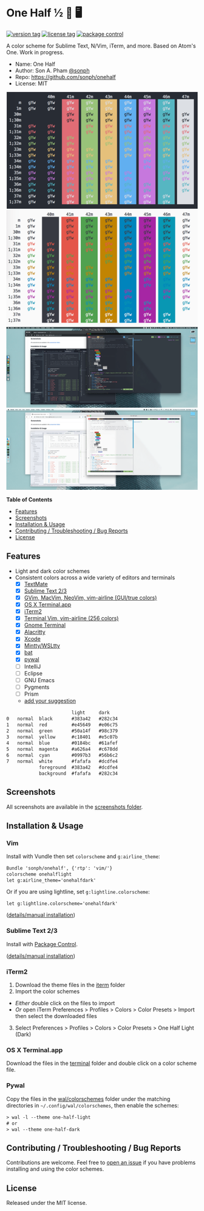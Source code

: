 # One Half ½ 🎨 🖥

[![version tag](https://img.shields.io/github/tag/sonph/onehalf.svg?style=flat-square)](https://github.com/sonph/onehalf/releases)
[![license tag](https://img.shields.io/github/license/sonph/onehalf.svg?style=flat-square)](https://github.com/sonph/onehalf/blob/master/LICENSE.txt)
[![package control](https://img.shields.io/packagecontrol/dt/One%20Half%20Color%20Schemes.svg?style=flat-square)](https://packagecontrol.io/packages/One%20Half%20Color%20Schemes)

A color scheme for Sublime Text, N/Vim, iTerm, and more. Based on Atom's One. Work in progress.

- Name: One Half
- Author: Son A. Pham [@sonph](http://github.com/sonph)
- Repo: https://github.com/sonph/onehalf
- License: MIT

![dark](./screenshots/dark.png)
![light](./screenshots/light.png)
![desktop_dark](./screenshots/desktop_dark.png)
![desktop_light](./screenshots/desktop_light.png)

**Table of Contents**

- [Features](#features)
- [Screenshots](#screenshots)
- [Installation & Usage](#installation-&-usage)
- [Contributing / Troubleshooting / Bug Reports](#contributing--troubleshooting--bug-reports)
- [License](#license)


## Features
- Light and dark color schemes
- Consistent colors across a wide variety of editors and terminals
  - [x] [TextMate](./sublimetext)
  - [x] [Sublime Text 2/3](./sublimetext)
  - [x] [GVim, MacVim, NeoVim, vim-airline (GUI/true colors)](./vim)
  - [x] [OS X Terminal.app](./terminal)
  - [x] [iTerm2](./iterm)
  - [x] [Terminal Vim, vim-airline (256 colors)](./vim)
  - [x] [Gnome Terminal](./gnome-terminal)
  - [x] [Alacritty](./alacritty)
  - [x] [Xcode](./xcode)
  - [x] [Mintty/WSLtty](./mintty)
  - [x] [bat](https://github.com/sharkdp/bat)
  - [x] [pywal](https://github.com/dylanaraps/pywal)
  - [ ] IntelliJ
  - [ ] Eclipse
  - [ ] GNU Emacs
  - [ ] Pygments
  - [ ] Prism
  - [add your suggestion](https://github.com/sonph/onehalf/issues/new)


```
                        light     dark
0   normal  black       #383a42   #282c34
1   normal  red         #e45649   #e06c75
2   normal  green       #50a14f   #98c379
3   normal  yellow      #c18401   #e5c07b
4   normal  blue        #0184bc   #61afef
5   normal  magenta     #a626a4   #c678dd
6   normal  cyan        #0997b3   #56b6c2
7   normal  white       #fafafa   #dcdfe4
            foreground  #383a42   #dcdfe4
            background  #fafafa   #282c34
```


## Screenshots
All screenshots are available in the [screenshots folder](./screenshots).

## Installation & Usage
### Vim
Install with Vundle then set `colorscheme` and `g:airline_theme`:

    Bundle 'sonph/onehalf', {'rtp': 'vim/'}
    colorscheme onehalflight
    let g:airline_theme='onehalfdark'

Or if you are using lightline, set `g:lightline.colorscheme`:

    let g:lightline.colorscheme='onehalfdark'


([details/manual installation](./vim/README.md))


### Sublime Text 2/3
Install with [Package Control](https://packagecontrol.io/packages/One%20Half%20Color%20Schemes).

([details/manual installation](./sublimetext/README.md))


### iTerm2
1. Download the theme files in the [iterm](./iterm) folder
2. Import the color schemes
  - _Either_ double click on the files to import
  - _Or_ open iTerm Preferences > Profiles > Colors > Color Presets > Import
  then select the downloaded files
3. Select Preferences > Profiles > Colors > Color Presets > One Half Light (Dark)


### OS X Terminal.app
Download the files in the [terminal](./terminal) folder and double click on a
color scheme file.

### Pywal
Copy the files in the [wal/colorschemes](./wal/colorschemes) folder under the matching
directories in `~/.config/wal/colorschemes`, then enable the schemes:

```
> wal -l --theme one-half-light
# or
> wal --theme one-half-dark
```

## Contributing / Troubleshooting / Bug Reports
Contributions are welcome. Feel free to [open an issue](https://github.com/sonph/onehalf/issues/new)
if you have problems installing and using the color schemes.


## License
Released under the MIT license.
